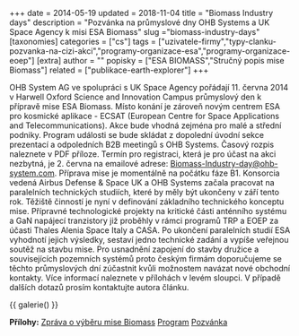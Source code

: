 +++
date = 2014-05-19
updated = 2018-11-04
title = "Biomass Industry days"
description = "Pozvánka na průmyslové dny OHB Systems a UK Space Agency k misi ESA Biomass"
slug ="biomass-industry-days"
[taxonomies]
categories = ["cs"]
tags = ["uzivatele-firmy","typy-clanku-pozvanka-na-cizi-akci","programy-organizace-esa","programy-organizace-eoep"]
[extra]
author = ""
popisky = ["ESA BIOMASS","Stručný popis mise Biomass"]
related = ["publikace-earth-explorer"]
+++

OHB System AG ve spolupráci s UK Space Agency pořádají 11. června 2014 v Harwell Oxford Science and Innovation Campus průmyslový den k přípravě mise ESA Biomass. Místo konání je zároveň novým centrem ESA pro kosmické aplikace - ECSAT (European Centre for Space Applications and Telecommunications). Akce bude vhodná zejména pro malé a střední podniky. Program události se bude skládat z dopolední úvodní sekce prezentací a odpoledních B2B meetingů s OHB Systems. Časový rozpis naleznete v PDF příloze. Termín pro registraci, která je pro účast na akci nezbytná, je 2. června na emailové adrese: Biomass-Industry-day@ohb-system.com. Příprava mise je momentálně na počátku fáze B1. Konsorcia vedená Airbus Defense & Space UK a OHB Systems začala pracovat na paralelních technických studiích, které by měly být ukončeny v září tento rok. Těžiště činností je nyní v definování základního technického konceptu mise. Přípravné technologické projekty na kritické části anténního systému a GaN napájecí tranzistory již proběhly v rámci programů TRP a EOEP za účasti Thales Alenia Space Italy a CASA. Po ukončení paralelních studií ESA vyhodnotí jejich výsledky, sestaví jedno technické zadání a vypíše veřejnou soutěž na stavbu mise. Pro usnadnění zapojení do stavby družice a souvisejících pozemních systémů proto českým firmám doporučujeme se těchto průmyslových dní zúčastnit kvůli možnostem navázat nové obchodní kontakty. Více informací naleznete v přílohách v levém sloupci. V případě dalších dotazů prosím kontaktujte autora článku.

{{ galerie() }}

**Přílohy:**
[Zpráva o výběru mise Biomass]
[Program]
[Pozvánka]

[Zpráva o výběru mise Biomass]: sp1324-1_biomassr.pdf
[Program]: biomassindustryday.pdf
[Pozvánka]: biomassindustryday_details.pdf
